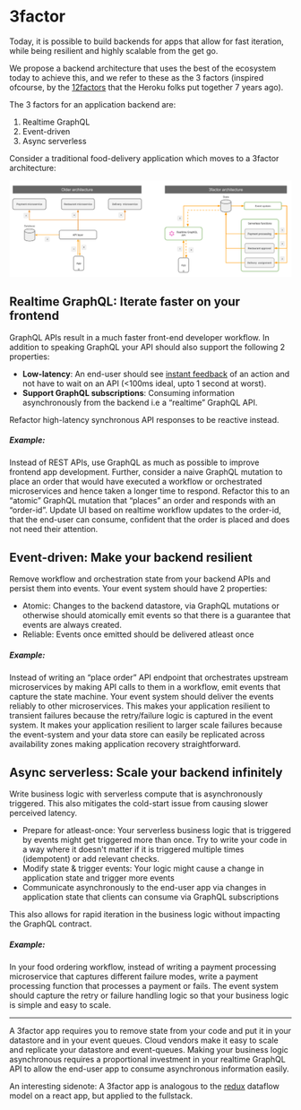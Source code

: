 # 3factor

Today, it is possible to build backends for apps that allow for fast iteration, while being resilient and highly scalable from the get go. 

We propose a backend architecture that uses the best of the ecosystem today to achieve this, and we refer to these as the 3 factors (inspired ofcourse, by the [12factors](https://12factor.net) that the Heroku folks put together 7 years ago).

The 3 factors for an application backend are:

1. Realtime GraphQL
2. Event-driven
3. Async serverless

Consider a traditional food-delivery application which moves to a 3factor architecture:

![3 factor architecture](./3factor-migration.png)


## Realtime GraphQL: Iterate faster on your frontend

GraphQL APIs result in a much faster front-end developer workflow. In addition to speaking GraphQL your API should also support the following 2 properties:

- **Low-latency**: An end-user should see [instant
  feedback](https://stackoverflow.com/a/164290/3364697) of an action and not
  have to wait on an API (<100ms ideal, upto 1 second at worst).
- **Support GraphQL subscriptions**: Consuming information
  asynchronously from the backend i.e a “realtime” GraphQL API. 
  
Refactor high-latency synchronous API responses to be reactive instead.

##### Example: 
Instead of REST APIs, use GraphQL as much as possible to improve frontend app
development. Further, consider a naive GraphQL mutation to place an order
that would have executed a workflow or orchestrated microservices and hence
taken a longer time to respond. Refactor this to an “atomic” GraphQL mutation
that “places” an order and responds with an “order-id”. Update UI based on
realtime workflow updates to the order-id, that the end-user can consume,
confident that the order is placed and does not need their attention.

## Event-driven: Make your backend resilient

Remove workflow and orchestration state from your backend APIs and persist them
into events. Your event system should have 2 properties:

- Atomic: Changes to the backend datastore, via GraphQL mutations or otherwise should
atomically emit events so that there is a guarantee that events are always created.
- Reliable: Events once emitted should be delivered atleast once 

##### Example: 
Instead of writing an “place order” API endpoint that orchestrates
upstream microservices by making API calls to them in a workflow, emit events
that capture the state machine. Your event system should deliver the events
reliably to other microservices. This makes your application resilient to
transient failures because the retry/failure logic is captured in the event
system. It makes your application resilient to larger scale failures because the
event-system and your data store can easily be replicated across availability
zones making application recovery straightforward.

## Async serverless: Scale your backend infinitely

Write business logic with serverless compute that is asynchronously triggered. 
This also mitigates the cold-start issue from causing slower perceived latency.

- Prepare for atleast-once: Your serverless business logic that is triggered by events
  might get triggered more than once. Try to write your code in a way where it doesn't 
  matter if it is triggered multiple times (idempotent) or add relevant checks.
- Modify state & trigger events: Your logic might cause a change in application state 
  and trigger more events
- Communicate asynchronously to the end-user app via changes in application state that
  clients can consume via GraphQL subscriptions

This also allows for rapid iteration in the business logic without impacting the
GraphQL contract.

##### Example: 
In your food ordering workflow, instead of writing a payment processing
microservice that captures different failure modes, write a payment processing
function that processes a payment or fails. The event system should capture the
retry or failure handling logic so that your business logic is simple and easy
to scale.

---------------------------------------------------------

A 3factor app requires you to remove state from your code and put it in your
datastore and in your event queues. Cloud vendors make it easy to scale and replicate
your datastore and event-queues. Making your business logic asynchronous requires a proportional 
investment in your realtime GraphQL API to allow the end-user app to consume asynchronous information easily. 

An interesting sidenote: A 3factor app is analogous to the [redux](https://redux.js.org/) dataflow
model on a react app, but applied to the fullstack.

